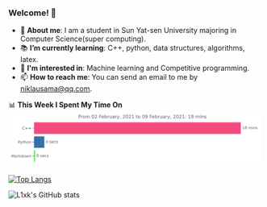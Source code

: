 ### Welcome! 👋

+ :school: **About me**: I am a student in Sun Yat-sen University majoring in Computer Science(super computing).
+ :books: **I’m currently learning**: C++, python, data structures, algorithms, latex.
+ :lollipop: **I'm interested in**: Machine learning and Competitive programming.
+ 📫 **How to reach me**: You can send an email to me by niklausama@qq.com.

:bar_chart: **This Week I Spent My Time On**
<img src="https://github.com/lixk28/lixk28/blob/main/images/stat.svg" alt="lixk28 WakaTime Activity" width=500/>


[![Top Langs](https://github-readme-stats.vercel.app/api/top-langs/?username=lixk28&langs_count=10&layout=compact&&hide_border=true)](https://github.com/lixk28/github-readme-stats)

![L1xk's GitHub stats](https://github-readme-stats.vercel.app/api?username=lixk28&show_icons=true&&hide_border=true)




<!--
**lixk28/lixk28** is a ✨ _special_ ✨ repository because its `README.md` (this file) appears on your GitHub profile.

Here are some ideas to get you started:

- 🔭 I’m currently working on ...
- 🌱 I’m currently learning ...
- 👯 I’m looking to collaborate on ...
- 🤔 I’m looking for help with ...
- 💬 Ask me about ...
- 📫 How to reach me: ...
- 😄 Pronouns: ...
- ⚡ Fun fact: ...
  -->
